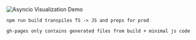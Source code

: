 
![Asyncio Visualization Demo](assets/project-demo.gif)

```
npm run build transpiles TS -> JS and preps for prod

gh-pages only contains generated files from build + minimal js code 
```
